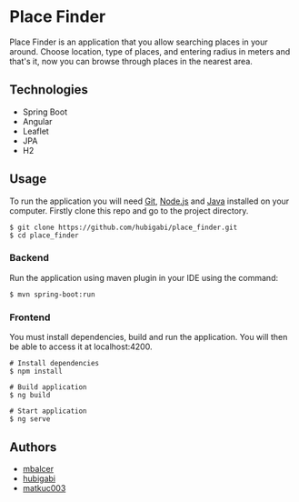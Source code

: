 # Place Finder
Place Finder is an application that you allow searching places in your around. Choose location, type of places, and entering radius in meters and that's it, now you can browse through places in the nearest area.

## Technologies
- Spring Boot 
- Angular 
- Leaflet
- JPA
- H2

## Usage
To run the application you will need <a href="https://git-scm.com/">Git</a>, <a href="https://nodejs.org/en/download/">Node.js</a> and <a href="https://www.oracle.com/java/technologies/javase-downloads.html">Java</a> installed on your computer.
Firstly clone this repo and go to the project directory.
```shell
$ git clone https://github.com/hubigabi/place_finder.git
$ cd place_finder
```

### Backend
Run the application using maven plugin in your IDE using the command:
```shell
$ mvn spring-boot:run
```

### Frontend
You must install dependencies, build and run the application. You will then be able to access it at localhost:4200.

```shell
# Install dependencies
$ npm install

# Build application
$ ng build

# Start application
$ ng serve
```

## Authors
- <a href="https://github.com/mbalcer"> mbalcer </a>
- <a href="https://github.com/hubigabi"> hubigabi </a>
- <a href="https://github.com/matkuc003"> matkuc003 </a>

